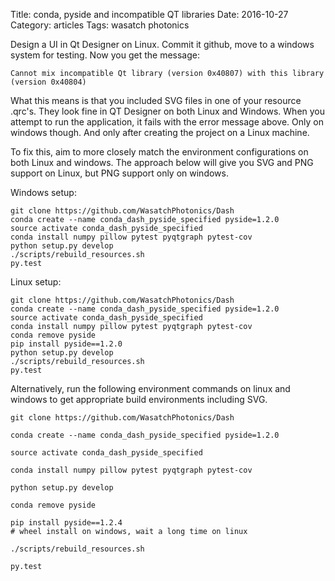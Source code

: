 Title: conda, pyside and incompatible QT libraries
Date:  2016-10-27
Category: articles
Tags: wasatch photonics

Design a UI in Qt Designer on Linux. Commit it github, move to a windows
system for testing. Now you get the message:


    Cannot mix incompatible Qt library (version 0x40807) with this library
    (version 0x40804)



What this means is that you included SVG files in one of your resource
.qrc's. They look fine in QT Designer on both Linux and Windows.  When
you attempt to run the application, it fails with the error message
above.  Only on windows though. And only after creating the project on a
Linux machine. 

To fix this, aim to more closely match the environment configurations on
both Linux and windows. The approach below will give you SVG and PNG
support on Linux, but PNG support only on windows.

Windows setup:

    git clone https://github.com/WasatchPhotonics/Dash
    conda create --name conda_dash_pyside_specified pyside=1.2.0
    source activate conda_dash_pyside_specified
    conda install numpy pillow pytest pyqtgraph pytest-cov                                    
    python setup.py develop                                                                        
    ./scripts/rebuild_resources.sh                                                                 
    py.test 


Linux setup:

    git clone https://github.com/WasatchPhotonics/Dash
    conda create --name conda_dash_pyside_specified pyside=1.2.0
    source activate conda_dash_pyside_specified
    conda install numpy pillow pytest pyqtgraph pytest-cov                                    
    conda remove pyside
    pip install pyside==1.2.0
    python setup.py develop                                                                        
    ./scripts/rebuild_resources.sh                                                                 
    py.test 
                                                                                                    

Alternatively, run the following environment commands on linux and
windows to get appropriate build environments including SVG.


    git clone https://github.com/WasatchPhotonics/Dash

    conda create --name conda_dash_pyside_specified pyside=1.2.0

    source activate conda_dash_pyside_specified

    conda install numpy pillow pytest pyqtgraph pytest-cov                                    

    python setup.py develop                                                                        

    conda remove pyside

    pip install pyside==1.2.4
    # wheel install on windows, wait a long time on linux

    ./scripts/rebuild_resources.sh                                                                 

    py.test 

